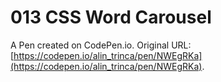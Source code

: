 # 013 CSS Word Carousel

A Pen created on CodePen.io. Original URL: [https://codepen.io/alin_trinca/pen/NWEgRKa](https://codepen.io/alin_trinca/pen/NWEgRKa).

